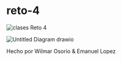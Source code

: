 # reto-4

![clases Reto 4](https://user-images.githubusercontent.com/97258179/174889342-698dc423-35ea-401e-a243-777d3f0759e0.png)



![Untitled Diagram drawio](https://user-images.githubusercontent.com/101955537/175798746-f32754ba-237d-4c5c-b2d5-f6baf2723fa3.png)



Hecho por 
Wilmar Osorio & Emanuel Lopez


